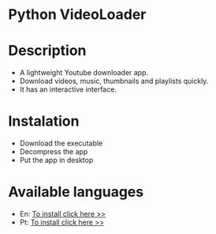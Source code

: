 # Python VideoLoader
# Description
- A lightweight Youtube downloader app.
- Download videos, music, thumbnails and playlists quickly.
- It has an interactive interface.

# Instalation
- Download the executable
- Decompress the app
- Put the app in desktop
  
# Available languages
- En: [To install click here >>](https://github.com/Filipi-Melo/Python-VideoLoader/releases/download/v0.2.3-En/Python.VideoLoader.zip)
- Pt: [To install click here >>](https://github.com/Filipi-Melo/Python-VideoLoader/releases/download/v0.2.3-Pt/Python.VideoLoader.zip)
